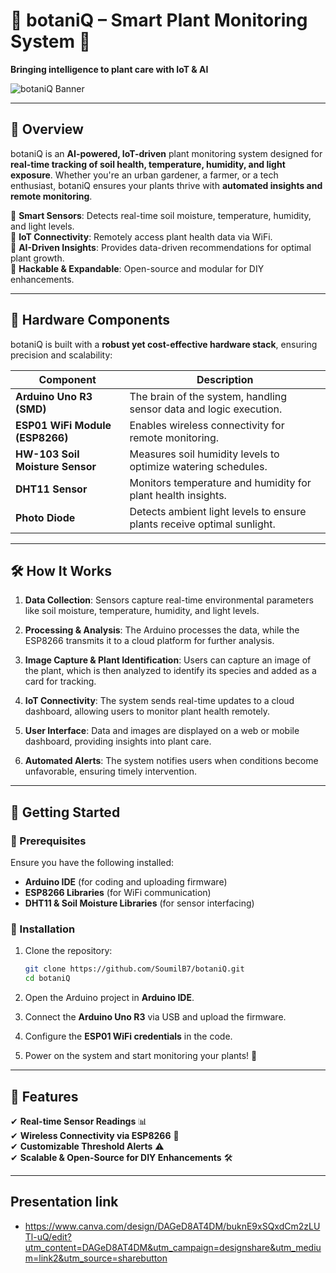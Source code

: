 # 🌱 botaniQ – Smart Plant Monitoring System 🌿  

**Bringing intelligence to plant care with IoT & AI**  

![botaniQ Banner](https://drive.google.com/file/d/1yxzKrccEef0l6ssEw0PhIJGk6zYQ_E3_/view?usp=sharing)  

---

## 🚀 Overview  

botaniQ is an **AI-powered, IoT-driven** plant monitoring system designed for **real-time tracking of soil health, temperature, humidity, and light exposure**. Whether you're an urban gardener, a farmer, or a tech enthusiast, botaniQ ensures your plants thrive with **automated insights and remote monitoring**.  

🔹 **Smart Sensors**: Detects real-time soil moisture, temperature, humidity, and light levels.  
🔹 **IoT Connectivity**: Remotely access plant health data via WiFi.  
🔹 **AI-Driven Insights**: Provides data-driven recommendations for optimal plant growth.  
🔹 **Hackable & Expandable**: Open-source and modular for DIY enhancements.  

---

## 🔧 Hardware Components  

botaniQ is built with a **robust yet cost-effective hardware stack**, ensuring precision and scalability:  

| Component  | Description |
|------------|------------|
| **Arduino Uno R3 (SMD)** | The brain of the system, handling sensor data and logic execution. |
| **ESP01 WiFi Module (ESP8266)** | Enables wireless connectivity for remote monitoring. |
| **HW-103 Soil Moisture Sensor** | Measures soil humidity levels to optimize watering schedules. |
| **DHT11 Sensor** | Monitors temperature and humidity for plant health insights. |
| **Photo Diode** | Detects ambient light levels to ensure plants receive optimal sunlight. |

---

## 🛠️ How It Works  

1. **Data Collection**: Sensors capture real-time environmental parameters like soil moisture, temperature, humidity, and light levels.  

2. **Processing & Analysis**: The Arduino processes the data, while the ESP8266 transmits it to a cloud platform for further analysis.  

3. **Image Capture & Plant Identification**: Users can capture an image of the plant, which is then analyzed to identify its species and added as a card for tracking.  

4. **IoT Connectivity**: The system sends real-time updates to a cloud dashboard, allowing users to monitor plant health remotely.  

5. **User Interface**: Data and images are displayed on a web or mobile dashboard, providing insights into plant care.  

6. **Automated Alerts**: The system notifies users when conditions become unfavorable, ensuring timely intervention.  
  

---

## 🚀 Getting Started  

### 🔹 Prerequisites  

Ensure you have the following installed:  

- **Arduino IDE** (for coding and uploading firmware)  
- **ESP8266 Libraries** (for WiFi communication)  
- **DHT11 & Soil Moisture Libraries** (for sensor interfacing)  

### 🔹 Installation  

1. Clone the repository:  

   ```bash
   git clone https://github.com/SoumilB7/botaniQ.git
   cd botaniQ
   ```
 2. Open the Arduino project in **Arduino IDE**.  

3. Connect the **Arduino Uno R3** via USB and upload the firmware.  

4. Configure the **ESP01 WiFi credentials** in the code.  

5. Power on the system and start monitoring your plants! 🌿  

---

## 📌 Features  

✔ **Real-time Sensor Readings** 📊  
✔ **Wireless Connectivity via ESP8266** 📡  
✔ **Customizable Threshold Alerts** ⚠  
✔ **Scalable & Open-Source for DIY Enhancements** 🛠  

---

## Presentation link 
- https://www.canva.com/design/DAGeD8AT4DM/buknE9xSQxdCm2zLUTl-uQ/edit?utm_content=DAGeD8AT4DM&utm_campaign=designshare&utm_medium=link2&utm_source=sharebutton
